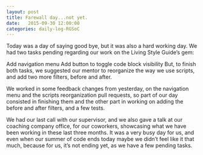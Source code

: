 ```yaml
---
layout: post
title: Farewall day...not yet.
date:   2015-09-30 12:00:00
categories: daily-log-RGSoC
---
```


Today was a day of saying good bye, but it was also a hard working day. We had two tasks pending regarding our work on the Living Style Guide’s gem:

Add navigation menu
Add button to toggle code block visibility
But, to finish both tasks, we suggested our mentor to reorganize the way we use scripts, and add two more filters, before and after.

We worked in some feedback changes from yesterday, on the navigation menu and the scripts reorganization pull requests, so part of our day consisted in finishing them and the other part in working on adding the before and after filters, and a few tests.

We had our last call with our supervisor, and we also gave a talk at our coaching company office, for our coworkers, showcasing what we have been working in these last three months. It was a very busy day for us, and even when our summer of code ends today maybe we didn’t feel like it that much, because for us, it’s not ending yet, as we have a few pending tasks.
